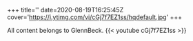 +++
title=''
date=2020-08-19T16:25:45Z
cover='https://i.ytimg.com/vi/cGj7f7EZ1ss/hqdefault.jpg'
+++

All content belongs to GlennBeck.
{{< youtube cGj7f7EZ1ss >}}
